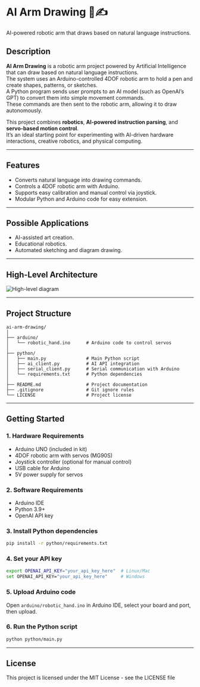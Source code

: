# AI Arm Drawing 🤖✍️
AI-powered robotic arm that draws based on natural language instructions.

## Description
**AI Arm Drawing** is a robotic arm project powered by Artificial Intelligence that can draw based on natural language instructions.  
The system uses an Arduino-controlled 4DOF robotic arm to hold a pen and create shapes, patterns, or sketches.  
A Python program sends user prompts to an AI model (such as OpenAI’s GPT) to convert them into simple movement commands.  
These commands are then sent to the robotic arm, allowing it to draw autonomously.

This project combines **robotics**, **AI-powered instruction parsing**, and **servo-based motion control**.  
It’s an ideal starting point for experimenting with AI-driven hardware interactions, creative robotics, and physical computing.

---

## Features
- Converts natural language into drawing commands.
- Controls a 4DOF robotic arm with Arduino.
- Supports easy calibration and manual control via joystick.
- Modular Python and Arduino code for easy extension.

---

## Possible Applications
- AI-assisted art creation.
- Educational robotics.
- Automated sketching and diagram drawing.

---

## High-Level Architecture

![High-level diagram](design/high-level-diagram)

---

## Project Structure
```text
ai-arm-drawing/
│
├── arduino/
│   └── robotic_hand.ino      # Arduino code to control servos
│
├── python/
│   ├── main.py               # Main Python script
│   ├── ai_client.py          # AI API integration
│   ├── serial_client.py      # Serial communication with Arduino
│   └── requirements.txt      # Python dependencies
│
├── README.md                 # Project documentation
├── .gitignore                # Git ignore rules
└── LICENSE                   # Project license
```

---

## Getting Started

### 1. Hardware Requirements
- Arduino UNO (included in kit)
- 4DOF robotic arm with servos (MG90S)
- Joystick controller (optional for manual control)
- USB cable for Arduino
- 5V power supply for servos

### 2. Software Requirements
- Arduino IDE
- Python 3.9+  
- OpenAI API key

### 3. Install Python dependencies
```bash
pip install -r python/requirements.txt
```

### 4. Set your API key
```bash
export OPENAI_API_KEY="your_api_key_here"  # Linux/Mac
set OPENAI_API_KEY="your_api_key_here"     # Windows
```

### 5. Upload Arduino code
Open `arduino/robotic_hand.ino` in Arduino IDE, select your board and port, then upload.

### 6. Run the Python script
```bash
python python/main.py
```

---

## License
This project is licensed under the MIT License - see the LICENSE file